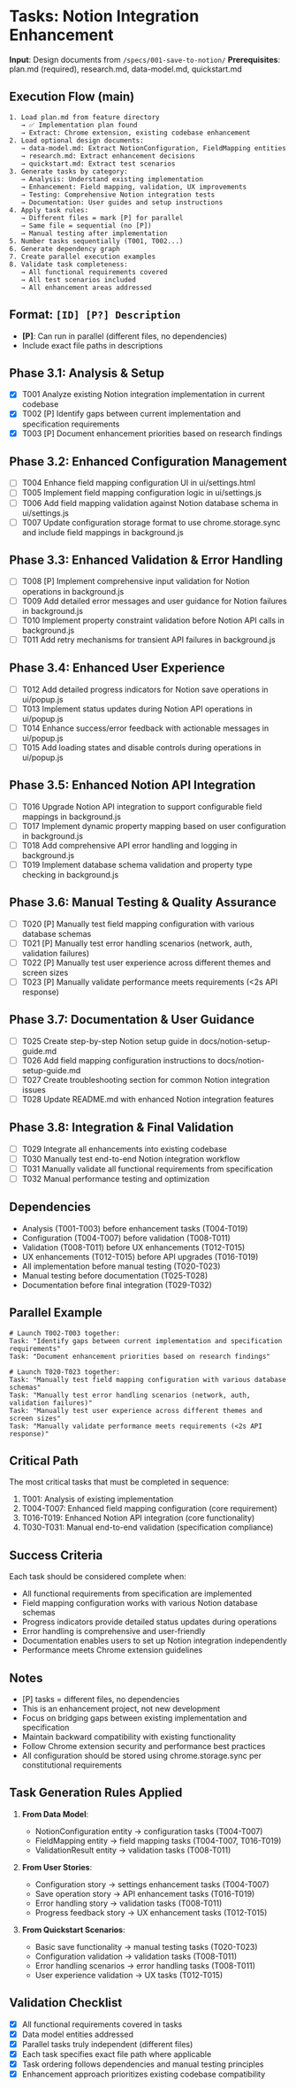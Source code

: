 # Tasks: Notion Integration Enhancement

**Input**: Design documents from `/specs/001-save-to-notion/`
**Prerequisites**: plan.md (required), research.md, data-model.md, quickstart.md

## Execution Flow (main)
```
1. Load plan.md from feature directory
   → ✅ Implementation plan found
   → Extract: Chrome extension, existing codebase enhancement
2. Load optional design documents:
   → data-model.md: Extract NotionConfiguration, FieldMapping entities
   → research.md: Extract enhancement decisions
   → quickstart.md: Extract test scenarios
3. Generate tasks by category:
   → Analysis: Understand existing implementation
   → Enhancement: Field mapping, validation, UX improvements
   → Testing: Comprehensive Notion integration tests
   → Documentation: User guides and setup instructions
4. Apply task rules:
   → Different files = mark [P] for parallel
   → Same file = sequential (no [P])
   → Manual testing after implementation
5. Number tasks sequentially (T001, T002...)
6. Generate dependency graph
7. Create parallel execution examples
8. Validate task completeness:
   → All functional requirements covered
   → All test scenarios included
   → All enhancement areas addressed
```

## Format: `[ID] [P?] Description`
- **[P]**: Can run in parallel (different files, no dependencies)
- Include exact file paths in descriptions

## Phase 3.1: Analysis & Setup
- [x] T001 Analyze existing Notion integration implementation in current codebase
- [x] T002 [P] Identify gaps between current implementation and specification requirements
- [x] T003 [P] Document enhancement priorities based on research findings

## Phase 3.2: Enhanced Configuration Management
- [ ] T004 Enhance field mapping configuration UI in ui/settings.html
- [ ] T005 Implement field mapping configuration logic in ui/settings.js
- [ ] T006 Add field mapping validation against Notion database schema in ui/settings.js
- [ ] T007 Update configuration storage format to use chrome.storage.sync and include field mappings in background.js

## Phase 3.3: Enhanced Validation & Error Handling
- [ ] T008 [P] Implement comprehensive input validation for Notion operations in background.js
- [ ] T009 Add detailed error messages and user guidance for Notion failures in background.js
- [ ] T010 Implement property constraint validation before Notion API calls in background.js
- [ ] T011 Add retry mechanisms for transient API failures in background.js

## Phase 3.4: Enhanced User Experience
- [ ] T012 Add detailed progress indicators for Notion save operations in ui/popup.js
- [ ] T013 Implement status updates during Notion API operations in ui/popup.js
- [ ] T014 Enhance success/error feedback with actionable messages in ui/popup.js
- [ ] T015 Add loading states and disable controls during operations in ui/popup.js

## Phase 3.5: Enhanced Notion API Integration
- [ ] T016 Upgrade Notion API integration to support configurable field mappings in background.js
- [ ] T017 Implement dynamic property mapping based on user configuration in background.js
- [ ] T018 Add comprehensive API error handling and logging in background.js
- [ ] T019 Implement database schema validation and property type checking in background.js

## Phase 3.6: Manual Testing & Quality Assurance
- [ ] T020 [P] Manually test field mapping configuration with various database schemas
- [ ] T021 [P] Manually test error handling scenarios (network, auth, validation failures)
- [ ] T022 [P] Manually test user experience across different themes and screen sizes
- [ ] T023 [P] Manually validate performance meets requirements (<2s API response)

## Phase 3.7: Documentation & User Guidance
- [ ] T025 Create step-by-step Notion setup guide in docs/notion-setup-guide.md
- [ ] T026 Add field mapping configuration instructions to docs/notion-setup-guide.md
- [ ] T027 Create troubleshooting section for common Notion integration issues
- [ ] T028 Update README.md with enhanced Notion integration features

## Phase 3.8: Integration & Final Validation
- [ ] T029 Integrate all enhancements into existing codebase
- [ ] T030 Manually test end-to-end Notion integration workflow
- [ ] T031 Manually validate all functional requirements from specification
- [ ] T032 Manual performance testing and optimization

## Dependencies
- Analysis (T001-T003) before enhancement tasks (T004-T019)
- Configuration (T004-T007) before validation (T008-T011)
- Validation (T008-T011) before UX enhancements (T012-T015)
- UX enhancements (T012-T015) before API upgrades (T016-T019)
- All implementation before manual testing (T020-T023)
- Manual testing before documentation (T025-T028)
- Documentation before final integration (T029-T032)

## Parallel Example
```
# Launch T002-T003 together:
Task: "Identify gaps between current implementation and specification requirements"
Task: "Document enhancement priorities based on research findings"

# Launch T020-T023 together:
Task: "Manually test field mapping configuration with various database schemas"
Task: "Manually test error handling scenarios (network, auth, validation failures)"
Task: "Manually test user experience across different themes and screen sizes"
Task: "Manually validate performance meets requirements (<2s API response)"
```

## Critical Path
The most critical tasks that must be completed in sequence:
1. T001: Analysis of existing implementation
2. T004-T007: Enhanced field mapping configuration (core requirement)
3. T016-T019: Enhanced Notion API integration (core functionality)
4. T030-T031: Manual end-to-end validation (specification compliance)

## Success Criteria
Each task should be considered complete when:
- All functional requirements from specification are implemented
- Field mapping configuration works with various Notion database schemas
- Progress indicators provide detailed status updates during operations
- Error handling is comprehensive and user-friendly
- Documentation enables users to set up Notion integration independently
- Performance meets Chrome extension guidelines

## Notes
- [P] tasks = different files, no dependencies
- This is an enhancement project, not new development
- Focus on bridging gaps between existing implementation and specification
- Maintain backward compatibility with existing functionality
- Follow Chrome extension security and performance best practices
- All configuration should be stored using chrome.storage.sync per constitutional requirements

## Task Generation Rules Applied

1. **From Data Model**:
   - NotionConfiguration entity → configuration tasks (T004-T007)
   - FieldMapping entity → field mapping tasks (T004-T007, T016-T019)
   - ValidationResult entity → validation tasks (T008-T011)

2. **From User Stories**:
   - Configuration story → settings enhancement tasks (T004-T007)
   - Save operation story → API enhancement tasks (T016-T019)
   - Error handling story → validation tasks (T008-T011)
   - Progress feedback story → UX enhancement tasks (T012-T015)

3. **From Quickstart Scenarios**:
   - Basic save functionality → manual testing tasks (T020-T023)
   - Configuration validation → validation tasks (T008-T011)
   - Error handling scenarios → error handling tasks (T008-T011)
   - User experience validation → UX tasks (T012-T015)

## Validation Checklist
- [x] All functional requirements covered in tasks
- [x] Data model entities addressed
- [x] Parallel tasks truly independent (different files)
- [x] Each task specifies exact file path where applicable
- [x] Task ordering follows dependencies and manual testing principles
- [x] Enhancement approach prioritizes existing codebase compatibility